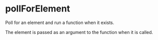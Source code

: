 # pollForElement
Poll for an element and run a function when it exists.

The element is passed as an argument to the function when it is called.
